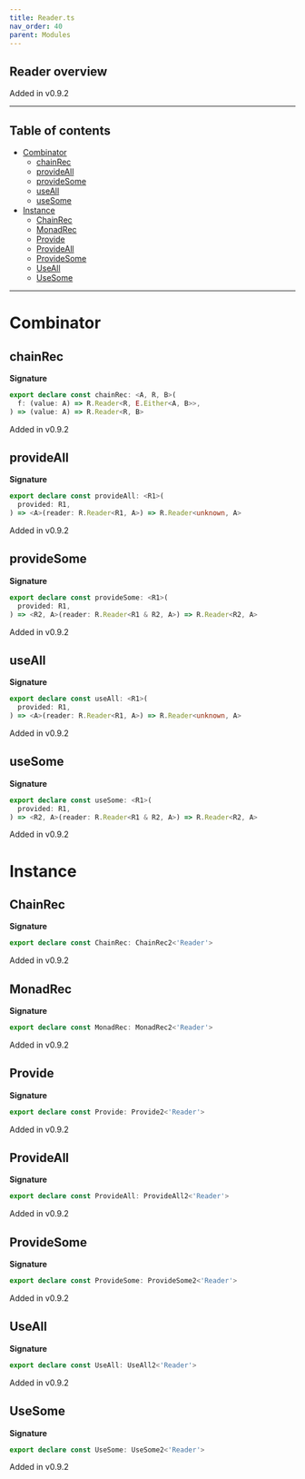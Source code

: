```yaml
---
title: Reader.ts
nav_order: 40
parent: Modules
---
```


## Reader overview

Added in v0.9.2

---

<h2 class="text-delta">Table of contents</h2>

- [Combinator](#combinator)
  - [chainRec](#chainrec)
  - [provideAll](#provideall)
  - [provideSome](#providesome)
  - [useAll](#useall)
  - [useSome](#usesome)
- [Instance](#instance)
  - [ChainRec](#chainrec)
  - [MonadRec](#monadrec)
  - [Provide](#provide)
  - [ProvideAll](#provideall)
  - [ProvideSome](#providesome)
  - [UseAll](#useall)
  - [UseSome](#usesome)

---

# Combinator

## chainRec

**Signature**

```ts
export declare const chainRec: <A, R, B>(
  f: (value: A) => R.Reader<R, E.Either<A, B>>,
) => (value: A) => R.Reader<R, B>
```

Added in v0.9.2

## provideAll

**Signature**

```ts
export declare const provideAll: <R1>(
  provided: R1,
) => <A>(reader: R.Reader<R1, A>) => R.Reader<unknown, A>
```

Added in v0.9.2

## provideSome

**Signature**

```ts
export declare const provideSome: <R1>(
  provided: R1,
) => <R2, A>(reader: R.Reader<R1 & R2, A>) => R.Reader<R2, A>
```

Added in v0.9.2

## useAll

**Signature**

```ts
export declare const useAll: <R1>(
  provided: R1,
) => <A>(reader: R.Reader<R1, A>) => R.Reader<unknown, A>
```

Added in v0.9.2

## useSome

**Signature**

```ts
export declare const useSome: <R1>(
  provided: R1,
) => <R2, A>(reader: R.Reader<R1 & R2, A>) => R.Reader<R2, A>
```

Added in v0.9.2

# Instance

## ChainRec

**Signature**

```ts
export declare const ChainRec: ChainRec2<'Reader'>
```

Added in v0.9.2

## MonadRec

**Signature**

```ts
export declare const MonadRec: MonadRec2<'Reader'>
```

Added in v0.9.2

## Provide

**Signature**

```ts
export declare const Provide: Provide2<'Reader'>
```

Added in v0.9.2

## ProvideAll

**Signature**

```ts
export declare const ProvideAll: ProvideAll2<'Reader'>
```

Added in v0.9.2

## ProvideSome

**Signature**

```ts
export declare const ProvideSome: ProvideSome2<'Reader'>
```

Added in v0.9.2

## UseAll

**Signature**

```ts
export declare const UseAll: UseAll2<'Reader'>
```

Added in v0.9.2

## UseSome

**Signature**

```ts
export declare const UseSome: UseSome2<'Reader'>
```

Added in v0.9.2
